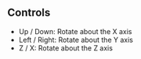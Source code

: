 ## Controls
- Up / Down: Rotate about the X axis  
- Left / Right: Rotate about the Y axis  
- Z / X: Rotate about the Z axis
